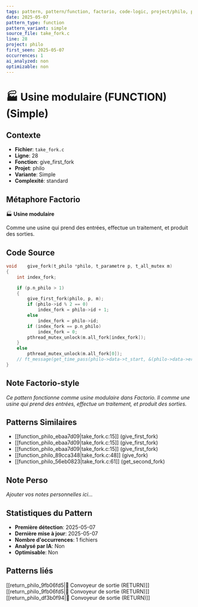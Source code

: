 ```yaml
---
tags: pattern, pattern/function, factorio, code-logic, project/philo, pattern/variant/simple
date: 2025-05-07
pattern_type: function
pattern_variant: simple
source_file: take_fork.c
line: 28
project: philo
first_seen: 2025-05-07
occurrences: 1
ai_analyzed: non
optimizable: non
---
```


# 🏭 Usine modulaire (FUNCTION) (Simple)

## Contexte
- **Fichier**: `take_fork.c`
- **Ligne**: 28
- **Fonction**: give_first_fork
- **Projet**: philo
- **Variante**: Simple
- **Complexité**: standard

## Métaphore Factorio
🏭 **Usine modulaire**

Comme une usine qui prend des entrées, effectue un traitement, et produit des sorties.

## Code Source
```c
void	give_fork(t_philo *philo, t_parametre p, t_all_mutex m)
{
	int	index_fork;

	if (p.n_philo > 1)
	{
		give_first_fork(philo, p, m);
		if (philo->id % 2 == 0)
			index_fork = philo->id + 1;
		else
			index_fork = philo->id;
		if (index_fork == p.n_philo)
			index_fork = 0;
		pthread_mutex_unlock(m.all_fork[index_fork]);
	}
	else
		pthread_mutex_unlock(m.all_fork[0]);
	// ft_message(get_time_pass(philo->data->t_start, &(philo->data->err)), philo, "GIVE FORK", m);
}
```

## Note Factorio-style
*Ce pattern fonctionne comme usine modulaire dans Factorio. Il comme une usine qui prend des entrées, effectue un traitement, et produit des sorties.*

## Patterns Similaires
- [[function_philo_ebaa7d09|take_fork.c:15]] (give_first_fork)
- [[function_philo_ebaa7d09|take_fork.c:15]] (give_first_fork)
- [[function_philo_ebaa7d09|take_fork.c:15]] (give_first_fork)
- [[function_philo_89cca348|take_fork.c:48]] (give_fork)
- [[function_philo_56eb0823|take_fork.c:61]] (get_second_fork)

## Note Perso
*Ajouter vos notes personnelles ici...*

## Statistiques du Pattern
- **Première détection**: 2025-05-07
- **Dernière mise à jour**: 2025-05-07
- **Nombre d'occurrences**: 1 fichiers
- **Analysé par IA**: Non
- **Optimisable**: Non

## Patterns liés
[[return_philo_9fb06fd5|🚚 Convoyeur de sortie (RETURN)]]
[[return_philo_9fb06fd5|🚚 Convoyeur de sortie (RETURN)]]
[[return_philo_df3b0f94|🚚 Convoyeur de sortie (RETURN)]]
